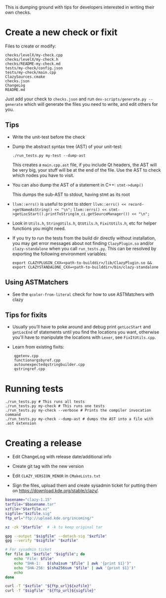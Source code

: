 
This is dumping ground with tips for developers interested in writing their own checks.


# Create a new check or fixit
Files to create or modify:

```
checks/levelX/my-check.cpp
checks/levelX/my-check.h
checks/README-my-check.md
tests/my-check/config.json
tests/my-check/main.cpp
ClazySources.cmake
checks.json
ChangeLog
README.md
```

Just add your check to `checks.json` and run `dev-scripts/generate.py --generate`
which will generate the files you need to write, and edit others for you.

## Tips

- Write the unit-test before the check

- Dump the abstract syntax tree (AST) of your unit-test:

  `./run_tests.py my-test --dump-ast`

  This creates a `main.cpp.ast` file, if you include Qt headers, the AST will be
  very big, your stuff will be at the end of the file. Use the AST to check which
  nodes you have to visit.

- You can also dump the AST of a statement in C++:
  `stmt->dump()`

  This dumps the sub-AST to stdout, having stmt as its root

- `llvm::errs()` is useful to print to stderr
  `llvm::errs() << record->getNameAsString() << "\n";`
  `llvm::errs() << stmt->getLocStart().printToString(m_ci.getSourceManager()) << "\n";`

- Look in `Utils.h`, `StringUtils.h`, `QtUtils.h`, `FixitUtils.h`, etc for helper functions you might need.

- If you try to run the tests from the build dir directly without installation, you may get error
  messages about not finding `ClazyPlugin.so` and/or `clazy-standalone` when you call
  `run_tests.py`. This can be resolved by exporting the following environment variables:

  `export CLAZYPLUGIN_CXX=<path-to-builddir>/lib/ClazyPlugin.so && export CLAZYSTANDALONE_CXX=<path-to-builddir>/bin/clazy-standalone`

## Using ASTMatchers

- See the `qcolor-from-literal` check for how to use ASTMatchers with clazy

## Tips for fixits

- Usually you'll have to poke around and debug print `getLocStart` and `getLocEnd` of statements until
  you find the locations you want, otherwise you'll have to manipulate the locations with `Lexer`,
  see `FixItUtils.cpp`.

- Learn from existing fixits:
```
    qgetenv.cpp
    functionargsbyref.cpp
    autounexpectedqstringbuilder.cpp
    qstringref.cpp
```

# Running tests
    ./run_tests.py # This runs all tests
    ./run_tests.py my-check # This runs one tests
    ./run_tests.py my-check --verbose # Prints the compiler invocation command
    ./run_tests.py my-check --dump-ast # dumps the AST into a file with .ast extension

# Creating a release

- Edit ChangeLog with release date/additional info
- Create git tag with the new version
- Edit `CLAZY_VERSION_MINOR` in `CMakeLists.txt`

- Sign the files, upload them and create sysadmin ticket for putting them on https://download.kde.org/stable/clazy/.


```bash
basename="clazy-1.15"
tarfile="$basename.tar"
xzfile="$tarfile.xz"
sigfile="$xzfile.sig"
ftp_url="ftp://upload.kde.org/incoming/"

xz -zk "$tarfile"  # -k to keep original tar

gpg --output "$sigfile" --detach-sig "$xzfile"
gpg --verify "$sigfile" "$xzfile"

# For sysadmin ticket
for file in "$xzfile" "$sigfile"; do
    echo "File: $file"
    echo "SHA-1:   $(sha1sum "$file" | awk '{print $1}')"
    echo "SHA-256: $(sha256sum "$file" | awk '{print $1}')"
    echo
done

curl -T "$xzfile" "${ftp_url}${xzfile}"
curl -T "$sigfile" "${ftp_url}${sigfile}"
```

<!--- Clone `git@invent.kde.org:sysadmin/repo-metadata` if you haven't yet, open `dependencies/logical-module-structure.json` and update the stable branch (search for clazy in that file). -->
